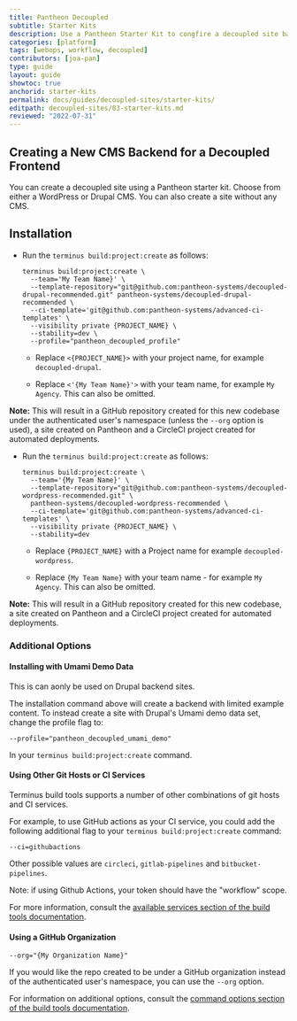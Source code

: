 ```yaml
---
title: Pantheon Decoupled
subtitle: Starter Kits
description: Use a Pantheon Starter Kit to congfire a decoupled site backend
categories: [platform]
tags: [webops, workflow, decoupled]
contributors: [joa-pan]
type: guide
layout: guide
showtoc: true
anchorid: starter-kits
permalink: docs/guides/decoupled-sites/starter-kits/
editpath: decoupled-sites/03-starter-kits.md
reviewed: "2022-07-31"
---
```


## Creating a New CMS Backend for a Decoupled Frontend

You can create a decoupled site using a Pantheon starter kit. Choose from either a WordPress or Drupal CMS. You can also create a site without any CMS. 


## Installation

<TabList>

<Tab title="Drupal Backend Installation" id="drupal-install" active={true}>

- Run the `terminus build:project:create` as follows:

  ```
  terminus build:project:create \
    --team='My Team Name}' \
    --template-repository="git@github.com:pantheon-systems/decoupled-drupal-recommended.git" pantheon-systems/decoupled-drupal-recommended \
    --ci-template='git@github.com:pantheon-systems/advanced-ci-templates' \
    --visibility private {PROJECT_NAME} \
    --stability=dev \
    --profile="pantheon_decoupled_profile"
  ```

  * Replace `<{PROJECT_NAME}>` with your project name, for example `decoupled-drupal`.

  * Replace `<'{My Team Name}'>` with your team name, for example `My Agency`. This can also be omitted.

**Note:** This will result in a GitHub repository created for this new codebase under the authenticated user's namespace (unless the `--org` option is used), a site created on Pantheon and a CircleCI project created for automated deployments.


</Tab>

<Tab title="WordPress Backend Installation" id="wordpress-install">

- Run the `terminus build:project:create` as follows:

  ```
  terminus build:project:create \
    --team='{My Team Name}' \
    --template-repository="git@github.com:pantheon-systems/decoupled-wordpress-recommended.git" \
    pantheon-systems/decoupled-wordpress-recommended \
    --ci-template='git@github.com:pantheon-systems/advanced-ci-templates' \
    --visibility private {PROJECT_NAME} \
    --stability=dev
  ```

  * Replace `{PROJECT_NAME}` with a Project name for example `decoupled-wordpress`.

  * Replace `{My Team Name}` with your team name - for example `My Agency`. This can also be omitted.

**Note:** This will result in a GitHub repository created for this new codebase, a site created on Pantheon and a CircleCI project created for automated deployments.

</Tab>
</TabList>


### Additional Options

#### Installing with Umami Demo Data

This is can aonly be used on Drupal backend sites.

The installation command above will create a backend with limited example content. To instead create a site with Drupal's Umami demo data set, change the profile flag to:

`--profile="pantheon_decoupled_umami_demo"`

In your `terminus build:project:create` command.

#### Using Other Git Hosts or CI Services

Terminus build tools supports a number of other combinations of git hosts and CI services.

For example, to use GitHub actions as your CI service, you could add the following additional flag to your `terminus build:project:create` command:

`--ci=githubactions`

Other possible values are `circleci`, `gitlab-pipelines` and `bitbucket-pipelines`.

Note: if using Github Actions, your token should have the "workflow" scope.

For more information, consult the [available services section of the build tools documentation](https://github.com/pantheon-systems/terminus-build-tools-plugin#available-services).

#### Using a GitHub Organization

`--org="{My Organization Name}"`

If you would like the repo created to be under a GitHub organization instead of the authenticated user's namespace, you can use the `--org` option.

For information on additional options, consult the [command options section of the build tools documentation](https://github.com/pantheon-systems/terminus-build-tools-plugin#command-options).
